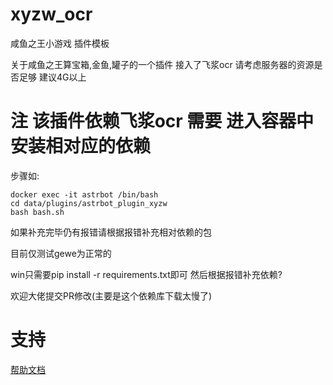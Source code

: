 # xyzw_ocr

咸鱼之王小游戏 插件模板

关于咸鱼之王算宝箱,金鱼,罐子的一个插件 接入了飞浆ocr 请考虑服务器的资源是否足够 建议4G以上

# 注 该插件依赖飞浆ocr 需要 进入容器中安装相对应的依赖
步骤如:

    docker exec -it astrbot /bin/bash
    cd data/plugins/astrbot_plugin_xyzw
    bash bash.sh
如果补充完毕仍有报错请根据报错补充相对依赖的包

目前仅测试gewe为正常的

win只需要pip install -r requirements.txt即可 然后根据报错补充依赖?

欢迎大佬提交PR修改(主要是这个依赖库下载太慢了)


# 支持

[帮助文档](https://github.com/XuYingJie-cmd/astrbot_plugin_xyzw)

